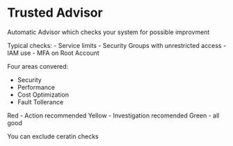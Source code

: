 # Trusted Advisor

Automatic Advisor which checks your system for possible improvment

Typical checks:
    - Service limits
    - Security Groups with unrestricted access
    - IAM use
    - MFA on Root Account

Four areas convered:
- Security
- Performance
- Cost Optimization
- Fault Tollerance 

Red - Action recommended
Yellow - Investigation recomended
Green - all good

You can exclude ceratin checks
